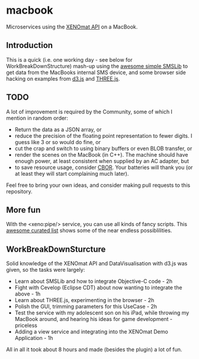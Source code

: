 # macbook

Microservices using the [XENOmat API](https://github.com/huebel/xenomat) on a MacBook.

## Introduction
This is a quick (i.e. one working day - see below for WorkBreakDownStructure) 
mash-up using the [awesome simple SMSLib](http://suitable.com/smslib.html) to 
get data from the MacBooks internal SMS device, and some browser side hacking 
on examples from [d3.js](https://github.com/d3/d3) and [THREE.js](https://github.com/mrdoob/three.js/).

## TODO
A lot of improvement is required by the Community, some of which I mention in
random order:

*  Return the data as a JSON array, or
*  reduce the precision of the floating point representation to fewer digits.
   I guess like 3 or so would do fine, or
*	cut the crap and switch to using binary buffers or even BLOB transfer, or
*  render the scenes on the MacBook (in C++). The machine should have enough
   power, at least consistent when supplied by an AC adapter, but
*	to save resource usage, consider [CBOR](https://cbor.io/). Your batteries will thank
   you (or at least they will start complaining much later).
   
Feel free to bring your own ideas, and consider making pull requests to this
repository.

## More fun
With the &lt;xeno:pipe/&gt; service, you can use all kinds of fancy scripts.
This [awesome curated list](https://github.com/herrbischoff/awesome-macos-command-line)
shows some of the near endless possiblilities.

## WorkBreakDownSturcture

Solid knowledge of the XENOmat API and DataVisualisation with d3.js was given,
so the tasks were largely:

* Learn about SMSLib and how to integrate Objective-C code - 2h
* Fight with Cevelop (Eclipse CDT) about now wanting to integrate the above - 1h
* Learn about THREE.js, experimenting in the browser - 2h
* Polish the GUI, trimming parameters for this UseCase - 2h
* Test the service with my adolescent son on his iPad, while throwing my MacBook
  around, and hearing his ideas for game development - priceless
* Adding a view service and integrating into the XENOmat Demo Application - 1h
  
All in all it took about 8 hours and made (besides the plugin) a lot of fun.
